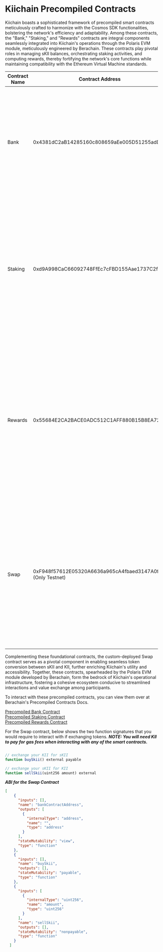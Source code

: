 # Kiichain Precompiled Contracts

Kiichain boasts a sophisticated framework of precompiled smart contracts meticulously crafted to harmonize with the Cosmos SDK functionalities, bolstering the network's efficiency and adaptability. Among these contracts, the "Bank," "Staking," and "Rewards" contracts are integral components seamlessly integrated into Kiichain's operations through the Polaris EVM module, meticulously engineered by Berachain. These contracts play pivotal roles in managing sKII balances, orchestrating staking activities, and computing rewards, thereby fortifying the network's core functions while maintaining compatibility with the Ethereum Virtual Machine standards.

| Contract Name | Contract Address                      | Description                                                                                             |
|---------------|--------------------------------------|---------------------------------------------------------------------------------------------------------|
| Bank          | 0x4381dC2aB14285160c808659aEe005D51255adD7 | The Bank contract governs the determination of sKII balances associated with individual addresses, serving as the cornerstone for transactional integrity and account management within Kiichain.                                            |
| Staking       | 0xd9A998CaC66092748FfEc7cFBD155Aae1737C2fF | The Staking contract intricately manages the staking functionality within Kiichain, including the delegation of sKII tokens to validators and the maintenance of staking balances, ensuring the robustness and security of the network's consensus mechanism. |
| Rewards       | 0x55684E2CA2BACE0ADC512C1AFF880B15B8EA7214 | The Rewards contract plays a crucial role in computing and distributing accumulated rewards stemming from the staking activity within Kiichain, fostering incentivization and participation among network participants through fair and transparent reward allocation mechanisms.            |
| Swap          | 0xF948f57612E05320A6636a965cA4fbaed3147A0f (Only Testnet) | The custom-deployed Swap contract facilitates the seamless exchange of sKII tokens to KII and vice versa, enabling fluid token interoperability and liquidity provision within the Kiichain ecosystem, thereby enhancing user accessibility and utility across token functionalities.      |

Complementing these foundational contracts, the custom-deployed Swap contract serves as a pivotal component in enabling seamless token conversion between sKII and KII, further enriching Kiichain's utility and accessibility. Together, these contracts, spearheaded by the Polaris EVM module developed by Berachain, form the bedrock of Kiichain's operational infrastructure, fostering a cohesive ecosystem conducive to streamlined interactions and value exchange among participants.

To interact with these precompiled contracts, you can view them over at Berachain's Precompiled Contracts Docs.

[Precompiled Bank Contract](https://docs.berachain.com/developers/precompiles/bank)  
[Precompiled Staking Contract](https://docs.berachain.com/developers/precompiles/staking)  
[Precompiled Rewards Contract](https://docs.berachain.com/developers/precompiles/rewards)  

For the Swap contract, below shows the two function signatures that you would require to interact with if exchanging tokens. ***NOTE: You will need KII to pay for gas fees when interacting with any of the smart contracts.***

```javascript 

// exchange your KII for sKII
function buySkii() external payable

// exchange your sKII for KII
function sellSkii(uint256 amount) external

 ``` 


***ABI for the Swap Contract***
```JSON
[
    {
      "inputs": [],
      "name": "bankContractAddress",
      "outputs": [
        {
          "internalType": "address",
          "name": "",
          "type": "address"
        }
      ],
      "stateMutability": "view",
      "type": "function"
    },
    {
      "inputs": [],
      "name": "buySkii",
      "outputs": [],
      "stateMutability": "payable",
      "type": "function"
    },
    {
      "inputs": [
        {
          "internalType": "uint256",
          "name": "amount",
          "type": "uint256"
        }
      ],
      "name": "sellSkii",
      "outputs": [],
      "stateMutability": "nonpayable",
      "type": "function"
    }
  ] 

```